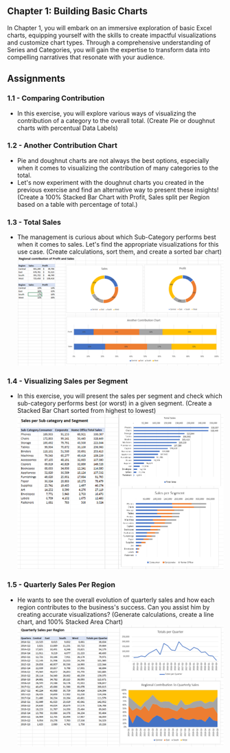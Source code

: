 ## Chapter 1: Building Basic Charts
In Chapter 1, you will embark on an immersive exploration of basic Excel charts, equipping yourself with the skills to create impactful visualizations and customize chart types. Through a comprehensive understanding of Series and Categories, you will gain the expertise to transform data into compelling narratives that resonate with your audience.

## Assignments
### 1.1 - Comparing Contribution
- In this exercise, you will explore various ways of visualizing the contribution of a category to the overall total. (Create Pie or doughnut charts with percentual Data Labels)

### 1.2 - Another Contribution Chart
- Pie and doughnut charts are not always the best options, especially when it comes to visualizing the contribution of many categories to the total.
- Let's now experiment with the doughnut charts you created in the previous exercise and find an alternative way to present these insights! (Create a 100% Stacked Bar Chart with Profit, Sales split per Region based on a table with percentage of total.)

### 1.3 - Total Sales
- The management is curious about which Sub-Category performs best when it comes to sales. Let's find the appropriate visualizations for this use case. (Create calculations, sort them, and create a sorted bar chart)
![Formatting Example](https://github.com/haileyrthomas01/datacamp-excel-fundamentals/blob/main/data-visualization-in-excel/chapter1/Screenshot%202025-04-07%20145923.png)

### 1.4 - Visualizing Sales per Segment
- In this exercise, you will present the sales per segment and check which sub-category performs best (or worst) in a given segment. (Create a Stacked Bar Chart sorted from highest to lowest)
![Formatting Example](https://github.com/haileyrthomas01/datacamp-excel-fundamentals/blob/main/data-visualization-in-excel/chapter1/Screenshot%202025-04-07%20145915.png)

### 1.5 - Quarterly Sales Per Region
- He wants to see the overall evolution of quarterly sales and how each region contributes to the business's success. Can you assist him by creating accurate visualizations? (Generate calculations, create a line chart, and 100% Stacked Area Chart)
![Formatting Example](https://github.com/haileyrthomas01/datacamp-excel-fundamentals/blob/main/data-visualization-in-excel/chapter1/Screenshot%202025-04-07%20145826.png)
